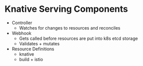 # Knative Serving Components

* Controller
  * Watches for changes to resources and reconciles
* Webhook
  * Gets called before resources are put into k8s etcd storage
  * Validates + mutates
* Resource Definitions
  * knative
  * build + istio

